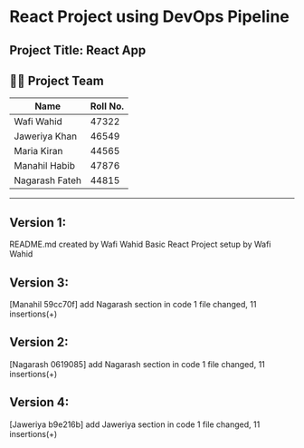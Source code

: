# React Project using DevOps Pipeline

## Project Title: React App

## 👨‍💻 Project Team

| Name           | Roll No. |
| -------------- | -------- |
| Wafi Wahid     | 47322    |
| Jaweriya Khan  | 46549    |
| Maria Kiran    | 44565    |
| Manahil Habib  | 47876    |
| Nagarash Fateh | 44815    |

---

## Version 1:

README.md created by Wafi Wahid
Basic React Project setup by Wafi Wahid

## Version 3:
[Manahil 59cc70f] add Nagarash section in code
 1 file changed, 11 insertions(+)

## Version 2:

[Nagarash 0619085] add Nagarash section in code
 1 file changed, 11 insertions(+)

## Version 4:
[Jaweriya b9e216b] add Jaweriya section in code
 1 file changed, 11 insertions(+)